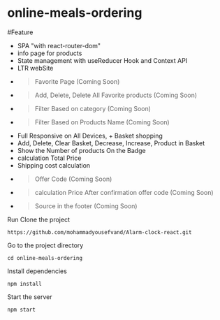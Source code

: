 # online-meals-ordering

#Feature
 + SPA "with react-router-dom"
+ info page for products
+ State management with useReducer Hook and Context API
+ LTR webSite
 + > Favorite Page (Coming Soon)
 + > Add, Delete, Delete All Favorite products (Coming Soon)
+ > Filter Based on category (Coming Soon)
+ > Filter Based on Products Name (Coming Soon)
+ Full Responsive on All Devices,
+‌ Basket shopping
+ Add, Delete, Clear Basket, Decrease, Increase, Product in Basket
+ Show the Number of products On the Badge
+ calculation Total Price
+ Shipping cost calculation
+ > Offer Code (Coming Soon)
+ > calculation Price After confirmation offer code (Coming Soon)
+ >  Source in the footer (Coming Soon)

Run
Clone the project
```
https://github.com/mohammadyousefvand/Alarm-clock-react.git
```
Go to the project directory

```
cd online-meals-ordering
```

Install dependencies

```
npm install
```

Start the server

```
npm start
```
